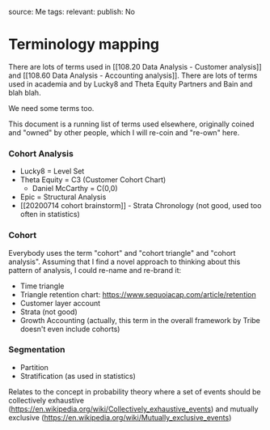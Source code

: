 source: Me
tags: 
relevant: 
publish: No

# Terminology mapping

There are lots of terms used in [[108.20 Data Analysis - Customer analysis]] and [[108.60 Data Analysis - Accounting analysis]]. There are lots of terms used in academia and by Lucky8 and Theta Equity Partners and Bain and blah blah.

We need some terms too.

This document is a running list of terms used elsewhere, originally coined and "owned" by other people, which I will re-coin and "re-own" here.

### Cohort Analysis
- Lucky8 = Level Set
- Theta Equity = C3 (Customer Cohort Chart)
    - Daniel McCarthy = C(0,0)
- Epic = Structural Analysis
- [[20200714 cohort brainstorm]]
        - Strata Chronology (not good, used too often in statistics)

### Cohort
Everybody uses the term "cohort" and "cohort triangle" and "cohort analysis". Assuming that I find a novel approach to thinking about this pattern of analysis, I could re-name and re-brand it:

- Time triangle
- Triangle retention chart: https://www.sequoiacap.com/article/retention
- Customer layer account
- Strata (not good)
- Growth Accounting (actually, this term in the overall framework by Tribe doesn't even include cohorts)

### Segmentation

- Partition
- Stratification (as used in statistics)

Relates to the concept in probability theory where a set of events should be collectively exhaustive (https://en.wikipedia.org/wiki/Collectively_exhaustive_events) and mutually exclusive (https://en.wikipedia.org/wiki/Mutually_exclusive_events)


